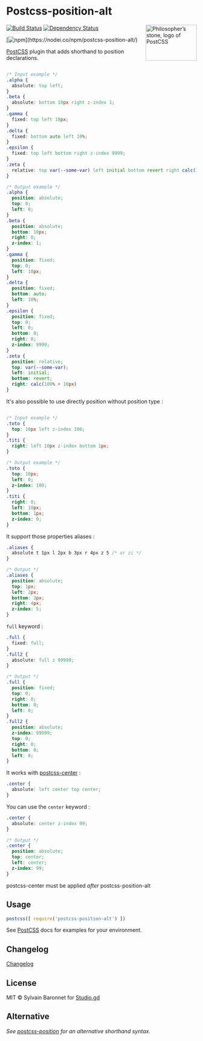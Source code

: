 # Postcss-position-alt

<img align="right" width="135" height="95"
  title="Philosopher’s stone, logo of PostCSS"
  src="http://postcss.github.io/postcss/logo-leftp.png">

[![Build Status][ci-img]][ci] [![Dependency Status][daviddm-image]][daviddm-url]

[![npm](https://nodei.co/npm/postcss-position-alt.svg?)](https://nodei.co/npm/postcss-position-alt/)

[PostCSS] plugin that adds shorthand to position declarations.

[PostCSS]: https://github.com/postcss/postcss
[ci-img]:  https://travis-ci.org/sylvainbaronnet/postcss-position-alt.svg
[ci]:      https://travis-ci.org/sylvainbaronnet/postcss-position-alt
[npm-url]: https://www.npmjs.com/package/postcss-position-alt
[npm-image]: https://badge.fury.io/js/postcss-position.svg
[daviddm-image]: https://david-dm.org/sylvainbaronnet/postcss-position-alt.svg
[daviddm-url]: https://david-dm.org/sylvainbaronnet/postcss-position-alt



```css

/* Input example */
.alpha {
  absolute: top left;
}
.beta {
  absolute: bottom 10px right z-index 1;
}
.gamma {
  fixed: top left 10px;
}
.delta {
  fixed: bottom auto left 10%;
}
.epsilon {
  fixed: top left bottom right z-index 9999;
}
.zeta {
  relative: top var(--some-var) left initial bottom revert right calc(100% + 10px);
}
```

```css
/* Output example */
.alpha {
  position: absolute;
  top: 0;
  left: 0;
}
.beta {
  position: absolute;
  bottom: 10px;
  right: 0;
  z-index: 1;
}
.gamma {
  position: fixed;
  top: 0;
  left: 10px;
}
.delta {
  position: fixed;
  bottom: auto;
  left: 10%;
}
.epsilon {
  position: fixed;
  top: 0;
  left: 0;
  bottom: 0;
  right: 0;
  z-index: 9999;
}
.zeta {
  position: relative;
  top: var(--some-var);
  left: initial;
  bottom: revert;
  right: calc(100% + 10px)
}
```

It's also possible to use directly position without position type : 

```css

/* Input example */
.toto {
  top: 10px left z-index 100;
}
.titi {
  right: left 10px z-index bottom 1px;
}
```

```css
/* Output example */
.toto {
  top: 10px;
  left: 0;
  z-index: 100;
}
.titi {
  right: 0;
  left: 10px;
  bottom: 1px;
  z-index: 0;
}
```

It support those properties aliases :

```css
.aliases {
  absolute t 1px l 2px b 3px r 4px z 5 /* or zi */
}

/* Output */
.aliases {
  position: absolute;
  top: 1px;
  left: 2px;
  bottom: 3px;
  right: 4px;
  z-index: 5;
}
```


`full` keyword :
```css
.full {
  fixed: full;
}
.full2 {
  absolute: full z 99999;
}

/* Output */
.full {
  position: fixed;
  top: 0;
  right: 0;
  bottom: 0;
  left: 0;
}
.full2 {
  position: absolute;
  z-index: 99999;
  top: 0;
  right: 0;
  bottom: 0;
  left: 0;
}
```

It works with [postcss-center](https://github.com/jedmao/postcss-center) :

```css
.center {
  absolute: left center top center;
}
```

You can use the `center` keyword :

```css
.center {
  absolute: center z-index 99;
}

/* Output */
.center {
  position: absolute;
  top: center;
  left: center;
  z-index: 99;
}
```

postcss-center must be applied _after_ postcss-position-alt


## Usage

```js
postcss([ require('postcss-position-alt') ])
```

See [PostCSS] docs for examples for your environment.


## Changelog

[Changelog](CHANGELOG.md)


## License

MIT © Sylvain Baronnet for [Studio.gd](http://studio.gd)


## Alternative 

*See [postcss-position](https://github.com/seaneking/postcss-position) for an alternative shorthand syntax.*

